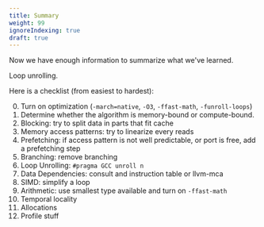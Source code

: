 ```yaml
---
title: Summary
weight: 99
ignoreIndexing: true
draft: true
---
```


Now we have enough information to summarize what we've learned.

Loop unrolling.

Here is a checklist (from easiest to hardest):

0. Turn on optimization (`-march=native`, `-O3`, `-ffast-math`, `-funroll-loops`)
1. Determine whether the algorithm is memory-bound or compute-bound.
2. Blocking: try to split data in parts that fit cache
3. Memory access patterns: try to linearize every reads
4. Prefetching: if access pattern is not well predictable, or port is free, add a prefetching step
5. Branching: remove branching
6. Loop Unrolling: `#pragma GCC unroll n`
7. Data Dependencies: consult and instruction table or llvm-mca
8. SIMD: simplify a loop
9. Arithmetic: use smallest type available and turn on `-ffast-math`
10. Temporal locality
11. Allocations
12. Profile stuff